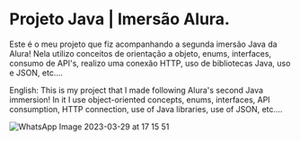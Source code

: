 # Projeto Java | Imersão Alura.

Este é o meu projeto que fiz acompanhando a segunda imersão Java da Alura!
Nela utilizo conceitos de orientação a objeto, enums, interfaces, consumo de API's, realizo uma conexão HTTP, uso de bibliotecas Java, uso e JSON, etc....

English:
This is my project that I made following Alura's second Java immersion!
In it I use object-oriented concepts, enums, interfaces, API consumption, HTTP connection, use of Java libraries, use of JSON, etc....

![WhatsApp Image 2023-03-29 at 17 15 51](https://user-images.githubusercontent.com/127412448/228657050-bd884d4e-900c-41e3-a784-2a25251d7df0.jpeg)
